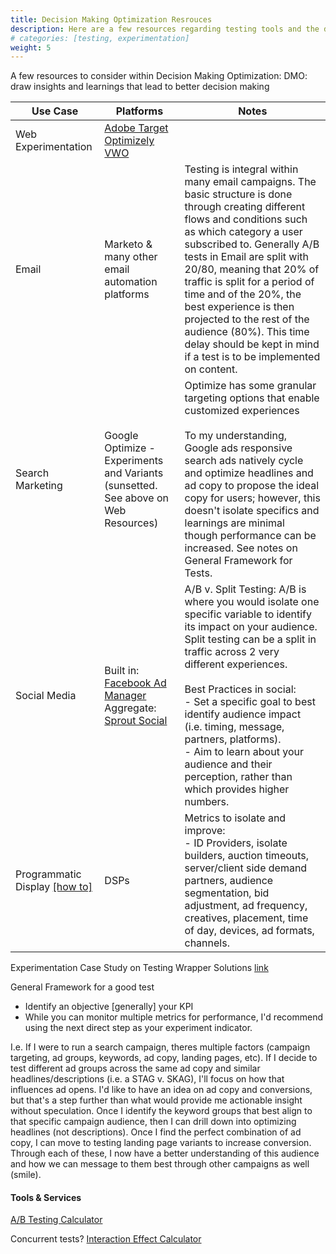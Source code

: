 ```yaml
---
title: Decision Making Optimization Resrouces
description: Here are a few resources regarding testing tools and the decision making optimization framework.
# categories: [testing, experimentation]
weight: 5
---
```


A few resources to consider within Decision Making Optimization: 
DMO: draw insights and learnings that lead to better decision making

| Use Case | Platforms  | Notes | 
|-------------------|-----------------|------|
| Web Experimentation   | [Adobe Target](https://experienceleague.adobe.com/en/docs/target/using/activities/abtest/test-ab) </br>[Optimizely](https://www.optimizely.com/contentassets/e4f428c83d04499b985bd8a44221c121/test-and-learn.pdf/)</br> [VWO](https://help.vwo.com/hc/en-us/articles/360019419534-What-is-VWO-Experience-Optimization-Platform) |  |
| Email            | Marketo & many other email automation platforms | Testing is integral within many email campaigns. The basic structure is done through creating different flows and conditions such as which category a user subscribed to. Generally A/B tests in Email are split with 20/80, meaning that 20% of traffic is split for a period of time and of the 20%, the best experience is then projected to the rest of the audience (80%). This time delay should be kept in mind if a test is to be implemented on content. |
| Search Marketing | Google Optimize - Experiments and Variants (sunsetted. See above on Web Resources) | Optimize has some granular targeting options that enable customized experiences </br> </br>To my understanding, Google ads responsive search ads natively cycle and optimize headlines and ad copy to propose the ideal copy for users; however, this doesn't isolate specifics and learnings are minimal though performance can be increased. See notes on General Framework for Tests. |
| Social Media | Built in: [Facebook Ad Manager](https://www.facebookblueprint.com/student/path/219763-how-conversion-ab-and-brand-lift-tests-help-your-business-decisions) Aggregate: [Sprout Social](https://sproutsocial.com/insights/testing-on-social-media/)  | A/B v. Split Testing: A/B is where you would isolate one specific variable to identify its impact on your audience. Split testing can be a split in traffic across 2 very different experiences. <br></br> Best Practices in social:</br> - Set a specific goal to best identify audience impact (i.e. timing, message, partners, platforms).</br> - Aim to learn about your audience and their perception, rather than which provides higher numbers. |
| Programmatic Display [[how to]](https://martech.org/how-to-test-your-programmatic-creatives-like-a-pro/) | DSPs | Metrics to isolate and improve: </br> - ID Providers, isolate builders, auction timeouts, server/client side demand partners, audience segmentation, bid adjustment, ad frequency, creatives, placement, time of day, devices, ad formats, channels.  |

Experimentation Case Study on Testing Wrapper Solutions [link](https://pubmatic.com/wp-content/uploads/2020/11/9GAG-CaseStudy.pdf)

General Framework for a good test
* Identify an objective [generally] your KPI
* While you can monitor multiple metrics for performance, I'd recommend using the next direct step as your experiment indicator. 

I.e. If I were to run a search campaign, theres multiple factors (campaign targeting, ad groups, keywords, ad copy, landing pages, etc). If I decide to test different ad groups across the same ad copy and similar headlines/descriptions (i.e. a STAG v. SKAG), I'll focus on how that influences ad opens. I'd like to have an idea on ad copy and conversions, but that's a step further than what would provide me actionable insight without speculation. Once I identify the keyword groups that best align to that specific campaign audience, then I can drill down into optimizing headlines (not descriptions). Once I find the perfect combination of ad copy, I can move to testing landing page variants to increase conversion. Through each of these, I now have a better understanding of this audience and how we can message to them best through other campaigns as well (smile). 


#### Tools & Services

[A/B Testing Calculator](https://cxl.com/ab-test-calculator/)

Concurrent tests? [Interaction Effect Calculator](https://www.lukasvermeer.nl/xy/)
